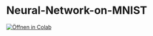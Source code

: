 # Neural-Network-on-MNIST
[![Öffnen in Colab](https://colab.research.google.com/assets/colab-badge.svg)](https://colab.research.google.com/github/Stusab/Neural-Network-on-MNIST/blob/main/Aufgabe_3_EMNIST.ipynb)
